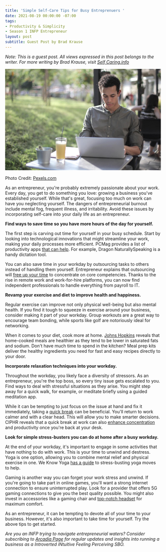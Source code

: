 ```yaml
---
title: 'Simple Self-Care Tips for Busy Entreprenuers '
date: 2021-08-19 00:00:00 -07:00
tags:
- Productivity & Simplicity
- Season 1 INFP Entrepreneur
layout: post
subtitle: Guest Post by Brad Krause
---
```


_Note: This is a guest post. All views expressed in this post belongs to the writer. For more writing by Brad Krause, visit_  [_Self Caring.info_](http://selfcaring.info/)

![](/uploads/entreprenuer-self-care.jpg)

Photo Credit: [Pexels.com](https://www.pexels.com/photo/focused-black-male-freelancer-using-laptop-in-street-cafe-3799115/)

As an entrepreneur, you're probably extremely passionate about your work. Every day, you get to do something you love: growing a business you've established yourself. While that's great, focusing too much on work can have you neglecting yourself. The dangers of entrepreneurial burnout include mental fog, frequent illness, and irritability. Avoid these issues by incorporating self-care into your daily life as an entrepreneur.

**Find ways to save time so you have more hours of the day for yourself.**

The first step is carving out time for yourself in your busy schedule. Start by looking into technological innovations that might streamline your work, making your daily processes more efficient. PCMag provides a list of productivity apps [that can help](https://www.pcmag.com/news/the-best-productivity-apps). For example, Dragon NaturallySpeaking is a handy dictation tool.

You can also save time in your workday by outsourcing tasks to others instead of handling them yourself. Entrepreneur explains that outsourcing will [free up your time](https://www.entrepreneur.com/article/204652) to concentrate on core competencies. Thanks to the rise in remote work and work-for-hire platforms, you can now find independent professionals to handle everything from payroll to IT.

**Revamp your exercise and diet to improve health and happiness.**

Regular exercise can improve not only physical well-being but also mental health. If you find it tough to squeeze in exercise around your business, consider making it part of your workday. Group workouts are a great way to encourage team bonding, while sports like golf are notoriously ideal for networking.

When it comes to your diet, cook more at home. [Johns Hopkins](https://clf.jhsph.edu/about-us/news/news-2014/study-suggests-home-cooking-main-ingredient-healthier-diet) reveals that home-cooked meals are healthier as they tend to be lower in saturated fats and sodium. Don't have much time to spend in the kitchen? Meal prep kits deliver the healthy ingredients you need for fast and easy recipes directly to your door.

**Incorporate relaxation techniques into your workday.**

Throughout the workday, you likely face a diversity of stressors. As an entrepreneur, you're the top boss, so every tiny issue gets escalated to you. Find ways to deal with stressful situations as they arise. You might step away for a quick walk, for example, or meditate briefly using a guided meditation app.

While it can be tempting to just focus on the issue at hand and fix it immediately, taking a [quick break](https://arcadiapage.com/2020-12-29-how-to-use-breaks-to-reduce-infp-stress/) can be beneficial. You'll return to work calmer and with a clear head. This will allow you to make smarter decisions. CIPHR reveals that a quick break at work can also [enhance concentration](https://www.ciphr.com/advice/taking-breaks/) and productivity once you're back at your desk.

**Look for simple stress-busters you can do at home after a busy workday.**

At the end of your workday, it's important to engage in some activities that have nothing to do with work. This is your time to unwind and destress. Yoga is one option, allowing you to combine mental relief and physical exercise in one. We Know Yoga [has a guide](https://weknowyoga.com/15-easy-ways-to-reduce-stress-and-achieve-more-serenity-at-home/) to stress-busting yoga moves to help.

Gaming is another way you can forget your work stress and unwind. If you're going to take part in online games, you'll want a strong internet connection to ensure uninterrupted play. Look for a provider that offers 5G gaming connections to give you the best quality possible. You might also invest in accessories like a gaming chair and [top-notch headset](https://www.verizon.com/products/bluetooth/) for maximum comfort.

As an entrepreneur, it can be tempting to devote all of your time to your business. However, it's also important to take time for yourself. Try the above tips to get started.

_Are you an INFP trying to navigate entrepreneurial waters? Consider subscribing to_ [_Arcadia Page_](https://arcadiapage.com/) _for regular updates and insights into running a business as a Introverted iNtuitive Feeling Perceiving SBO._
